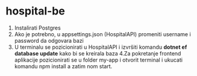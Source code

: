 # hospital-be

1. Instalirati Postgres
2. Ako je potrebno, u appsettings.json (HospitalAPI) promeniti username i password da odgovara bazi
3. U terminalu se pozicionirati u HospitalAPI i izvršiti komandu __dotnet ef database update__ kako bi se kreirala baza
4.Za pokretanje frontend aplikacije pozicionirati se u folder my-app i otvorit terminal i ukucati komandu npm install a zatim nom start.
